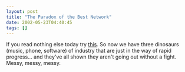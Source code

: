 ```yaml
---
layout: post
title: "The Paradox of the Best Network"
date: 2002-05-23T04:40:45
tags: []
---
```


If you read nothing else today try [this][1]. So now we have three dinosaurs (music, phone, software) of industry that are just in the way of rapid progress... and they've all shown they aren't going out without a fight. Messy, messy, messy. 

   [1]: http://netparadox.com/



